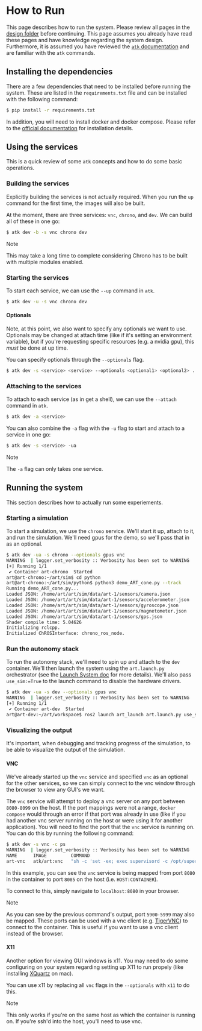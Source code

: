 # How to Run

This page describes how to run the system. Please review all pages in the [design folder](../design/) before continuing. This page assumes you already have read these pages and have knowledge regarding the system design. Furthermore, it is assumed you have reviewed the [`atk` documentation](projects.sbel.org/autonomy-toolkit) and are familiar with the `atk` commands.

## Installing the dependencies

There are a few dependencies that need to be installed before running the system. These are listed in the `requirements.txt` file and can be installed with the following command:

```bash
$ pip install -r requirements.txt
```

In addition, you will need to install docker and docker compose. Please refer to the [official documentation](https://www.docker.com/get-started/) for installation details.

## Using the services

This is a quick review of some `atk` concepts and how to do some basic operations.

### Building the services

Explicitly building the services is not actually required. When you run the `up` command for the first time, the images will also be built.

At the moment, there are three services: `vnc`, `chrono`, and `dev`. We can build all of these in one go:

```bash
$ atk dev -b -s vnc chrono dev
```

> [!NOTE]
> This may take a long time to complete considering Chrono has to be built with multiple modules enabled.

### Starting the services

To start each service, we can use the `--up` command in `atk`.

```bash
$ atk dev -u -s vnc chrono dev
```

#### Optionals

Note, at this point, we also want to specify any optionals we want to use. Optionals may be changed at attach time (like if it's setting an environment variable), but if you're requesting specific resources (e.g. a nvidia gpu), this _must_ be done at up time.

You can specify optionals through the `--optionals` flag.

```bash
$ atk dev -s <service> <service> --optionals <optional1> <optional2> ...
```

### Attaching to the services

To attach to each service (as in get a shell), we can use the `--attach` command in `atk`.

```bash
$ atk dev -a <service>
```

You can also combine the `-a` flag with the `-u` flag to start and attach to a service in one go:

```bash
$ atk dev -s <service> -ua
```

> [!NOTE]
> The `-a` flag can only takes one service.

## Running the system

This section describes how to actually run some experiements.

### Starting a simulation

To start a simulation, we use the `chrono` service. We'll start it up, attach to it, and run the simulation. We'll need gpus for the demo, so we'll pass that in as an optional.

```bash
$ atk dev -ua -s chrono --optionals gpus vnc
WARNING  | logger.set_verbosity :: Verbosity has been set to WARNING
[+] Running 1/1
 ✔ Container art-chrono  Started
art@art-chrono:~/art/sim$ cd python
art@art-chrono:~/art/sim/python$ python3 demo_ART_cone.py --track
Running demo_ART_cone.py...
Loaded JSON: /home/art/art/sim/data/art-1/sensors/camera.json
Loaded JSON: /home/art/art/sim/data/art-1/sensors/accelerometer.json
Loaded JSON: /home/art/art/sim/data/art-1/sensors/gyroscope.json
Loaded JSON: /home/art/art/sim/data/art-1/sensors/magnetometer.json
Loaded JSON: /home/art/art/sim/data/art-1/sensors/gps.json
Shader compile time: 5.04626
Initializing rclcpp.
Initialized ChROSInterface: chrono_ros_node.
```

### Run the autonomy stack

To run the autonomy stack, we'll need to spin up and attach to the `dev` container. We'll then launch the system using the `art.launch.py` orchestrator (see the [Launch System doc](../design/launch_system.md) for more details). We'll also pass `use_sim:=True` to the launch command to disable the hardware drivers.

```bash
$ atk dev -ua -s dev --optionals gpus vnc
WARNING  | logger.set_verbosity :: Verbosity has been set to WARNING
[+] Running 1/1
 ✔ Container art-dev  Started
art@art-dev:~/art/workspace$ ros2 launch art_launch art.launch.py use_sim:=True
```

### Visualizing the output

It's important, when debugging and tracking progress of the simulation, to be able to visualize the output of the simulation.

#### VNC

We've already started up the `vnc` service and specified `vnc` as an optional for the other services, so we can simply connect to the vnc window through the browser to view any GUI's we want.

The `vnc` service will attempt to deploy a vnc server on any port between `8080-8099` on the host. If the port mappings were not a range, `docker compose` would through an error if that port was already in use (like if you had another vnc server running on the host or were using it for another application). You will need to find the port that the `vnc` service is running on. You can do this by running the following command:

```bash
$ atk dev -s vnc -c ps
WARNING  | logger.set_verbosity :: Verbosity has been set to WARNING
NAME      IMAGE         COMMAND
art-vnc   atk/art:vnc   "sh -c 'set -ex; exec supervisord -c /opt/supervisord.conf'"   vnc       1 min ago   Up 1 min 127.0.0.1:5900->5900/tcp, 127.0.0.1:8085->8080/tcp
```

In this example, you can see the `vnc` service is being mapped from port `8080` in the container to port `8085` on the host (i.e. `HOST:CONTAINER`).

To connect to this, simply navigate to `localhost:8080` in your browser.

> [!NOTE]
> As you can see by the previous command's output, port `5900-5999` may also be mapped. These ports can be used with a vnc client (e.g. [TigerVNC](https://tigervnc.org/)) to connect to the container. This is useful if you want to use a vnc client instead of the browser.

#### X11

Another option for viewing GUI windows is x11. You may need to do some configuring on your system regarding setting up X11 to run propely (like installing [XQuartz](https://www.xquartz.org/) on mac).

You can use x11 by replacing all `vnc` flags in the `--optionals` with `x11` to do this.

> [!NOTE]
> This only works if you're on the same host as which the container is running on. If you're ssh'd into the host, you'll need to use vnc.
